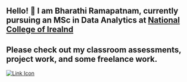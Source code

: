 ## Hello! :wave: I am Bharathi Ramapatnam, currently pursuing an MSc in Data Analytics at [National College of Irealnd](https://www.ncirl.ie/Courses/NCI-Course-Details/course/MSCDAD/)
## Please check out my classroom assessments, project work, and some freelance work.


[![Link Icon](https://img.icons8.com/ios/50/000000/link.png)](https://github.com/your-username/repository-name)
